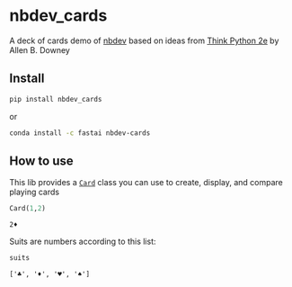 nbdev_cards
================

<!-- WARNING: THIS FILE WAS AUTOGENERATED! DO NOT EDIT! -->

A deck of cards demo of [nbdev](https://nbdev.fast.ai) based on ideas
from [Think Python
2e](https://greenteapress.com/thinkpython2/thinkpython2.pdf) by Allen B.
Downey

## Install

``` sh
pip install nbdev_cards
```

or

``` sh
conda install -c fastai nbdev-cards
```

## How to use

This lib provides a
[`Card`](https://kcaylor.github.io/nbdev_cards/card.html#card) class you
can use to create, display, and compare playing cards

``` python
Card(1,2)
```

    2♦️

Suits are numbers according to this list:

``` python
suits
```

    ['♣️', '♦️', '♥️', '♠️']
